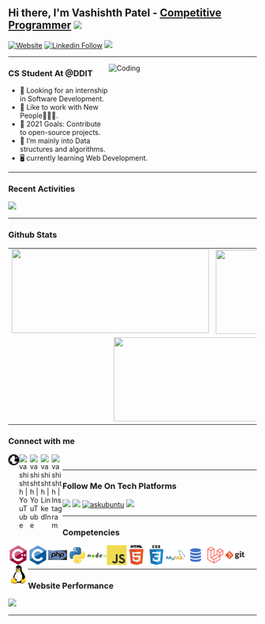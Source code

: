 ## Hi there, I'm Vashishth Patel - [Competitive Programmer][website] <img src="https://raw.githubusercontent.com/MartinHeinz/MartinHeinz/master/wave.gif" width="30px">

[![Website](https://shields.io/badge/Portfolio-up-blue?style=flat-square)](https://vashishth.epizy.com/?i=1)
[![Linkedin Follow](https://shields.io/badge/Follow%20@Vashishth%20Patel-921-green?logo=linkedin&style=flat-square)](https://www.linkedin.com/in/vashishth-patel-312a52204/)
![](https://komarev.com/ghpvc/?username=vasu-1&style=flat-square)
<br/>

---
<img align="right" alt="Coding" width="300px" height="170px" src="https://user-images.githubusercontent.com/78724676/107845321-998ad500-6e00-11eb-8f60-a90db837bdb2.gif">

### CS Student At @DDIT

- 🔭 Looking for an internship in Software Development.
- 🌱 Like to work with New People🧑‍🤝‍🧑.
- 🥅 2021 Goals: Contribute to open-source projects.
- 👯 I’m mainly into Data structures and algorithms.
- 🖥️ currently learning Web Development.


---

### Recent Activities

<img src="https://activity-graph.herokuapp.com/graph?username=vasu-1&bg_color=000000&line=ffb812&area=true&color=8135fc&hide_border=true&hide_title=true">

---

### Github Stats

<table>
  <tr>
    <td align="center">
      <img alt="" width="400" src="https://github-readme-stats.vercel.app/api?username=vasu-1&show_icons=true&theme=vision-friendly-dark&hide_border=true" width="360px" height="170px" >
    </td>
    <td align="center">
        <img align="right" src ="https://github-readme-streak-stats.herokuapp.com?user=vasu-1&theme=vision-friendly-dark&hide_border=true" width="360px" height="170px">
    </td>
  </tr>
    <tr>
    <td colspan="2" align="center">
        <img src ="https://github-readme-stats.vercel.app/api/top-langs/?username=vasu-1&layout=compact&hide_border=true&theme=vision-friendly-dark&langs_count=10&hide=jupyter%20notebook,tex,php" height="170px" width="360px">
    </td>
  </tr>
</table>

### Connect with me

[<img align="left" alt="vashishth.epizy.com" width="22px" src="https://raw.githubusercontent.com/iconic/open-iconic/master/svg/globe.svg" />][website]
[<img align="left" alt="vashishth | YouTube" width="22px" src="https://cdn.jsdelivr.net/npm/simple-icons@v3/icons/youtube.svg" />][youtube]
[<img align="left" alt="vashishth | YouTube" width="22px" src="https://cdn.jsdelivr.net/npm/simple-icons@v3/icons/facebook.svg" />][facebook]
[<img align="left" alt="vashishth | LinkedIn" width="22px" src="https://cdn.jsdelivr.net/npm/simple-icons@v3/icons/linkedin.svg" />][linkedin]
[<img align="left" alt="vashishth | Instagram" width="22px" src="https://cdn.jsdelivr.net/npm/simple-icons@v3/icons/instagram.svg" />][instagram]
<br />

---

### Follow Me On Tech Platforms

[<img src="https://img.icons8.com/windows/40/000000/hackerrank.png"/>][hackerrank]
[<img src="https://img.icons8.com/windows/40/000000/chef-hat.png"/>][codechef]
[<img src="https://files.quickmediasolutions.com/so-images/askubuntu.svg" alt="askubuntu" height=40px width=40px  />][askubuntu]
[<img src="https://img.icons8.com/ios-glyphs/40/000000/github.png"/>][github]
<br />

---

### Competencies

<img align="left" alt="Visual Studio Code" width="40px" src="https://raw.githubusercontent.com/devicons/devicon/master/icons/cplusplus/cplusplus-original.svg" />
<img align="left" alt="Visual Studio Code" width="40px" src="https://raw.githubusercontent.com/devicons/devicon/master/icons/c/c-original.svg" />
<img align="left" alt="php" width="40px" src="https://raw.githubusercontent.com/devicons/devicon/master/icons/php/php-original.svg" />
<img align="left" alt="python" width="40px" src="https://raw.githubusercontent.com/devicons/devicon/master/icons/python/python-original.svg" />
<img align="left" alt="node" width="40px" src="https://raw.githubusercontent.com/devicons/devicon/master/icons/nodejs/nodejs-original-wordmark.svg" />
<img align="left" alt="JavaScript" width="40px" src="https://raw.githubusercontent.com/github/explore/80688e429a7d4ef2fca1e82350fe8e3517d3494d/topics/javascript/javascript.png" />
<img align="left" alt="HTML5" width="40px" src="https://raw.githubusercontent.com/github/explore/80688e429a7d4ef2fca1e82350fe8e3517d3494d/topics/html/html.png" />
<img align="left" alt="CSS3" width="40px" src="https://raw.githubusercontent.com/github/explore/80688e429a7d4ef2fca1e82350fe8e3517d3494d/topics/css/css.png" />
<img align="left" alt="SQL" width="40px" src="https://raw.githubusercontent.com/devicons/devicon/master/icons/mysql/mysql-original-wordmark.svg" />
<img align="left" alt="SQL" width="40px" src="https://raw.githubusercontent.com/github/explore/80688e429a7d4ef2fca1e82350fe8e3517d3494d/topics/sql/sql.png" />
<img align="left" alt="laravel" width="40px" src="https://raw.githubusercontent.com/github/explore/80688e429a7d4ef2fca1e82350fe8e3517d3494d/topics/laravel/laravel.png" />
<img align="left" alt="Git" width="40px" src="https://raw.githubusercontent.com/devicons/devicon/master/icons/git/git-original-wordmark.svg" />
<img align="left" alt="linux" width="40px" src="https://raw.githubusercontent.com/devicons/devicon/master/icons/linux/linux-original.svg" />
<br />
<br />

---

### Website Performance

<img src="https://metrics.lecoq.io/vasu-1?template=classic&base.header=0&base.activity=0&base.community=0&base.repositories=0&base.metadata=0&pagespeed=1&pagespeed.url=.user.website&pagespeed.detailed=false&pagespeed.screenshot=false&config.timezone=Asia%2FCalcutta">

---

[website]: https://vashishth.epizy.com/?i=1
[facebook]: https://www.facebook.com/people/Vashishth-Patel/100071806075318/
[youtube]: https://www.youtube.com/channel/UCT_aAHVTwIPvW3mEUfHbB7g
[instagram]: https://www.instagram.com/vashishthchaudhary/
[linkedin]: https://www.linkedin.com/in/vashishth-patel-312a52204/
[askubuntu]: https://askubuntu.com/users/1357742/vashishth-patel
[codechef]: https://www.codechef.com/users/vashishth48
[hackerrank]: https://www.hackerrank.com/vashishthchaudh1
[github]: https://www.github.com/vasu-1
